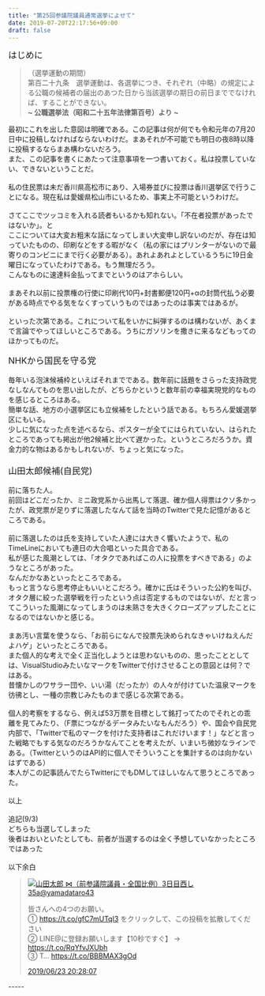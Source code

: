 ```yaml
---
title: "第25回参議院議員通常選挙によせて"
date: 2019-07-20T22:17:56+09:00
draft: false
---
```

<div><span  style="font-size: 125%;">はじめに</span><!---more---><br /></div><blockquote><div><div  class="ArticleCaption"><span  style="font-size: 100%;">（選挙運動の期間）</span></div>

<div  class="ParagraphSentence">
<span  style="font-size: 100%;" class="ArticleTitle">第百二十九条　</span><span  style="font-size: 100%;">選挙運動は、各選挙につき、それぞれ（中略）の規定による公職の候補者の届出のあつた日から当該選挙の期日の前日まででなければ、することができない。<b><span  class="LawTitle_text"><br /></span></b></span></div><span  style="font-size: 100%;"><b><span  class="LawTitle_text">~ 公職選挙法</span></b><b>（昭和二十五年法律第百号）より ~</b></span></div></blockquote><div  class="Article"><div  class="Paragraph" id="1167"><div  class="ParagraphSentence"><span  style="font-size: 100%;">最初にこれを出した意図は明確である。この記事は何が何でも令和元年の7月20日中に投稿しなければならないわけだ。まあそれが不可能でも明日の夜8時以降に投稿するならまあ構わないだろう。</span></div><div  class="ParagraphSentence"><span  style="font-size: 100%;">また、この記事を書くにあたって注意事項を一つ書いておく。私は投票していない、できないということだ。</span></div><div  class="ParagraphSentence"><span  style="font-size: 100%;"><br /></span></div><div  class="ParagraphSentence"><span  style="font-size: 100%;">私の住民票は未だ香川県高松市にあり、入場券並びに投票は香川選挙区で行うことになる。現在私は愛媛県松山市にいるため、事実上不可能というわけだ。</span></div><div  class="ParagraphSentence"><span  style="font-size: 100%;"><br /></span></div><div  class="ParagraphSentence"><span  style="font-size: 100%;">さてここでツッコミを入れる読者もいるかも知れない。「不在者投票があったではないか」。と</span></div><div  class="ParagraphSentence"><span  style="font-size: 100%;">ここについては大変お粗末な話になってしまい大変申し訳ないのだが、存在は知っていたものの、印刷などをする暇がなく（私の家にはプリンターがないので最寄りのコンビニにまで行く必要がある）。あれよあれよとしているうちに19日金曜日になっていたわけである。もう無理だろう。</span></div><div  class="ParagraphSentence"><span  style="font-size: 100%;">こんなものに速達料金払ってまでというのはアホらしい。</span></div><div  class="ParagraphSentence"><span  style="font-size: 100%;"><br /></span></div><div  class="ParagraphSentence"><span  style="font-size: 100%;">まあそれ以前に投票権の行使に印刷代10円+封書郵便120円+αの封筒代払う必要がある時点でやる気をなくすっていうものではあったのは事実ではあるが。</span></div><div  class="ParagraphSentence"><span  style="font-size: 100%;"><br /></span></div><div  class="ParagraphSentence"><span  style="font-size: 100%;">といった次第である。これについて私をいかに糾弾するのは構わないが、あくまで言論でやってほしいところである。うちにガソリンを撒きに来るなどもってのほかってものだ。</span></div><div  class="ParagraphSentence"><span  style="font-size: 100%;"><br /></span></div><div  class="ParagraphSentence"><span  style="font-size: 125%;">NHKから国民を守る党</span></div><div  class="ParagraphSentence"><span  style="font-size: 100%;"><br /></span></div><div  class="ParagraphSentence"><span  style="font-size: 100%;">毎年いる泡沫候補枠といえばそれまでである。数年前に話題をさらった支持政党なしなんてものを思い出したが、どちらかというと数年前の幸福実現党的なものを感じるところはある。</span></div><div  class="ParagraphSentence"><span  style="font-size: 100%;">簡単な話、地方の小選挙区にも立候補をしたという話である。もちろん愛媛選挙区にもいる。</span></div><div  class="ParagraphSentence"><span  style="font-size: 100%;">少しに気になった点を述べるなら、ポスターが全てにはられていない、はられたところであっても掲出が他2候補と比べて遅かった。というところだろうか。資金力的な物はあるかもしれないが、ちょっと気になった。</span></div><div  class="ParagraphSentence"><span  style="font-size: 125%;"><span  style="font-size: 100%;"><br /></span></span></div><div  class="ParagraphSentence"><span  style="font-size: 125%;">山田太郎候補(自民党)</span></div><div  class="ParagraphSentence"><span  style="font-size: 100%;"><br /></span></div><div  class="ParagraphSentence"><span  style="font-size: 100%;">前に落ちた人。</span></div><div  class="ParagraphSentence"><span  style="font-size: 100%;">前回はどこだったか、ミニ政党系から出馬して落選、確か個人得票はクソ多かったが、政党票が足りずに落選したなんて話を当時のTwitterで見た記憶があるところである。</span></div><div  class="ParagraphSentence"><span  style="font-size: 100%;"><br /></span></div><div  class="ParagraphSentence"><span  style="font-size: 100%;">前に落選したのは氏を支持していた人達には大きく響いたようで、私のTimeLineにおいても連日の大合唱といった具合である。</span></div><div  class="ParagraphSentence"><span  style="font-size: 100%;">私が感じた風潮としては、「オタクであればこの人に投票をすべきである」のようなところがあった。</span></div><div  class="ParagraphSentence"><span  style="font-size: 100%;">なんだかなあといったところである。</span></div><div  class="ParagraphSentence"><span  style="font-size: 100%;">もっと言うなら思考停止もいいとこだろう。確かに氏はそういった公約を叫び、オタク層に絞った選挙戦を行ったという点は否定するものではないが、だと言ってこういった風潮になってしまうのは未熟さを大きくクローズアップしたことになるのではないかと感じる。</span></div><div  class="ParagraphSentence"><span  style="font-size: 100%;"><br /></span></div><div  class="ParagraphSentence"><span  style="font-size: 100%;">まあ汚い言葉を使うなら、「お前らになんで投票先決められなきゃいけねえんだよハゲ」といったところである。</span></div><div  class="ParagraphSentence"><span  style="font-size: 100%;">また個人的な考えで全く正当化しようとは思わないものの、思ったこととしては、VisualStudioみたいなマークをTwitterで付けさせることの意図とは何？ではある。</span></div><div  class="ParagraphSentence"><span  style="font-size: 100%;">昔懐かしのワサラー団や、いい湯（だったか）の人々が付けていた温泉マークを彷彿とし、一種の宗教じみたものまで感じる次第である。</span></div><div  class="ParagraphSentence"><span  style="font-size: 100%;"><br /></span></div><div  class="ParagraphSentence"><span  style="font-size: 100%;">個人的考察をするなら、例えば53万票を目標として銘打ってたのでそれとの乖離を見てみたり、（F票につながるデータみたいなもんだろう）や、国会や自民党内部で、「Twitterで私のマークを付けた支持者はこれだけいます！」などと言った戦略でもする気なのだろうかなんてことを考えたが、いまいち微妙なラインである。（TwitterというのはAPI的に個人でそういうことを集計するのは向かないはずである）</span></div><div  class="ParagraphSentence"><span  style="font-size: 100%;">本人がこの記事読んでたらTwitterにでもDMしてほしいなんて思うところであった。</span></div><div  class="ParagraphSentence"><span  style="font-size: 100%;"><br /></span></div></div></div><div><span  style="font-size: 100%;">以上</span></div><div><span  style="font-size: 100%;"><br /></span></div><div><span  style="font-size: 100%;">追記(9/3)</span></div><div><span  style="font-size: 100%;">どちらも当選してしまった</span></div><div><span  style="font-size: 100%;">後者はおいといたとしても、前者が当選するのは全く予想していなかったところではあった</span></div><div><span  style="font-size: 100%;"><br /></span></div><div><span  style="font-size: 100%;">以下余白</span><br /></div><div><blockquote  class="twitter-tweet"><a  href="http://twitter.com/yamadataro43" target="_blank"><span  class="avatar"><img  src="http://pbs.twimg.com/profile_images/761436335039139841/kZFDAUgV_normal.jpg"></span><span  class="fn">山田太郎 ⋈（前参議院議員・全国比例）3日目西し35a</span><span  class="nickname">@yamadataro43</span></a><p>皆さんへの4つのお願い。<br />① <a  href="https://t.co/gfC7mUTqI3" target="_blank">https://t.co/gfC7mUTqI3</a> をクリックして、この投稿を拡散してください<br />② LINE@に登録お願いします【10秒ですぐ】 → <a  href="https://t.co/RqYfvJXUbh" target="_blank">https://t.co/RqYfvJXUbh</a><br />③ T… <a  href="https://t.co/BBBMAX3gOd" target="_blank">https://t.co/BBBMAX3gOd</a></p><a  href="http://twitter.com/yamadataro43/status/1142756215748907010" target="_blank">2019/06/23 20:28:07</a><br /></blockquote></div><script src="//platform.twitter.com/widgets.js" charset="utf-8"></script>
-----